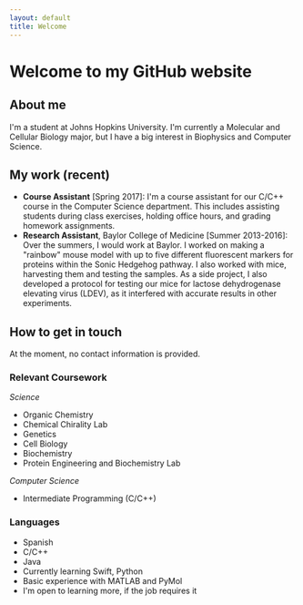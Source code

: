 ```yaml
---
layout: default
title: Welcome
---
```


# Welcome to my GitHub website
## About me
I'm a student at Johns Hopkins University. I'm currently a Molecular and Cellular Biology major, but I have a big interest in Biophysics and Computer Science.

## My work (recent)
* **Course Assistant** [Spring 2017]: I'm a course assistant for our C/C++ course in the Computer Science department. This includes assisting students during class exercises, holding office hours, and grading homework assignments.
* **Research Assistant**, Baylor College of Medicine [Summer 2013-2016]: Over the summers, I would work at Baylor. I worked on making a "rainbow" mouse model with up to five different fluorescent markers for proteins within the Sonic Hedgehog pathway. I also worked with mice, harvesting them and testing the samples. As a side project, I also developed a protocol for testing our mice for lactose dehydrogenase elevating virus (LDEV), as it interfered with accurate results in other experiments.

## How to get in touch
At the moment, no contact information is provided.

### Relevant Coursework
*Science*
* Organic Chemistry
* Chemical Chirality Lab
* Genetics
* Cell Biology
* Biochemistry
* Protein Engineering and Biochemistry Lab

*Computer Science*
* Intermediate Programming (C/C++)

### Languages
* Spanish
* C/C++
* Java
* Currently learning Swift, Python
* Basic experience with MATLAB and PyMol
* I'm open to learning more, if the job requires it
